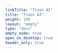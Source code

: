 ```yaml
---
linkTitle: "Train AI"
title: "Train AI"
weight: 100
layout: "empty"
type: "docs"
empty_node: true
open_on_desktop: true
header_only: true
---
```

